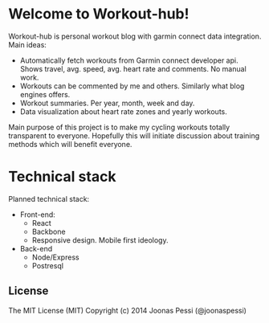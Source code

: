# Welcome to Workout-hub!

Workout-hub is personal workout blog with garmin connect data integration. 
Main ideas:

* Automatically fetch workouts from Garmin connect developer api. Shows travel, avg. speed, avg. heart rate and comments. No manual work.
* Workouts can be commented by me and others. Similarly what blog engines offers.
* Workout summaries. Per year, month, week and day.
* Data visualization about heart rate zones and yearly workouts.

Main purpose of this project is to make my cycling workouts totally transparent to everyone. Hopefully this will initiate discussion about training methods which will benefit everyone. 

# Technical stack
Planned technical stack:
* Front-end:
	* React
	* Backbone
	* Responsive design. Mobile first ideology.
* Back-end
	* Node/Express
	* Postresql

## License
The MIT License (MIT)
Copyright (c) 2014 Joonas Pessi (@joonaspessi)
